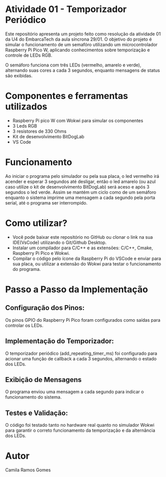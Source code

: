 # Atividade 01 - Temporizador Periódico 

Este repositório apresenta um projeto feito como resolução da atividade 01 da U4 do EmbarcaTech da aula síncrona 29/01. O objetivo do projeto é simular o funcionamento de um semafóro utilizando um microcontrolador Raspberry Pi Pico W, aplicando conhecimentos sobre temporização e controle de LEDs RGB.

O semáforo funciona com três LEDs (vermelho, amarelo e verde), alternando suas cores a cada 3 segundos, enquanto mensagens de status são exibidas.

# Componentes e ferramentas utilizados 

- Raspberry Pi pico W com Wokwi para simular os componentes
- 3 Leds RGB
- 3 resistores de 330 Ohms
- Kit de desenvolvimento BitDogLab
- VS Code

# Funcionamento 

Ao iniciar o programa pelo simulador ou pela sua placa, o led vermelho irá acender e esperar 3 segundos até desligar, então o led amarelo (ou azul caso utilize o kit de desenvolvimento BitDogLab) será aceso e após 3 segundos o led verde. Assim se mantém um ciclo como de um semáforo enquanto o sistema imprime uma mensagem a cada segundo pela porta serial, até o programa ser interrompido. 

# Como utilizar?

- Você pode baixar este repositório no GitHub ou clonar o link na sua IDE(VsCode) utilizando o Git/Github Desktop. 
- Instalar um compilador para C/C++ e as extensões: C/C++, Cmake, Raspberry Pi Pico e Wokwi.
- Compilar o código pelo ícone da Raspberry Pi do VSCode e enviar para sua placa, ou utilizar a extensão do Wokwi para testar o funcionamento do programa.

# Passo a Passo da Implementação

## Configuração dos Pinos:
Os pinos GPIO do Raspberry Pi Pico foram configurados como saídas para controlar os LEDs.

## Implementação do Temporizador:
O temporizador periódico (add_repeating_timer_ms) foi configurado para acionar uma função de callback a cada 3 segundos, alternando o estado dos LEDs.

## Exibição de Mensagens
O programa enviou uma mensagem a cada segundo para indicar o funcionamento do sistema.

## Testes e Validação:
O código foi testado tanto no hardware real quanto no simulador Wokwi para garantir o correto funcionamento da temporização e da alternância dos LEDs.

# Autor 
Camila Ramos Gomes
